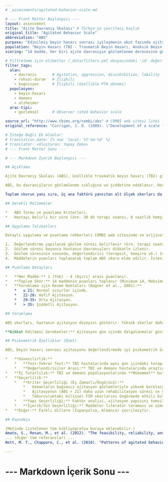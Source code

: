 ```yaml
---
# _assessments/agitated-behavior-scale.md

# --- Front Matter Başlangıcı ---
layout: assessment
title: "Ajite Davranış Skalası" # Türkçe'ye çevrilmiş başlık
original_title: "Agitated Behavior Scale"
abbreviation: "ABS"
purpose: "Edinilmiş beyin hasarı sonrası iyileşmenin akut fazında ajitasyonun davranışsal yönlerini (agresyon, disinhibisyon, labilite dahil) ölçer."
population: "Beyin Hasarı (TBI - Travmatik Beyin Hasarı, Anoksik Beyin Hasarı vb. - özellikle akut rehabilitasyon dönemi), Demans (Alzheimer)."
scoring: "14 madde, her biri ajite davranışın gözlemlenme derecesine göre 1 (davranış yok) ile 4 (aşırı derecede mevcut) arasında puanlanır. Toplam skor 14 ile 56 arasında değişir. Yüksek skorlar daha fazla ajitasyonu gösterir. Disinhibisyon, Agresyon ve Labilite alt ölçek skorları da hesaplanabilir."

# Filtreleme için etiketler (_data/filters.yml dosyasındaki 'id' değerleri kullanılacak)
filter_tags:
  alan:
    - davranis       # Agitation, aggression, disinhibition, lability
    - ruhsal-durum   # İlişkili
    - kognisyon      # İlişkili (özellikle PTA dönemi)
  populasyon:
    - beyin-hasari
    - demans
    - alzheimer
  arac-tipi:
    - gozlemsel      # Observer rated behavior scale

source_url: "http://www.tbims.org/combi/abs" # COMBI web sitesi linki
original_reference: "Corrigan, J. D. (1989). \"Development of a scale for assessment of agitation following traumatic brain injury.\" Journal of Clinical and Experimental Neuropsychology 11(2): 261-277." # Orijinal geliştirme makalesi

# İsteğe Bağlı Ek Alanlar:
# translation_date: {% now 'local: %Y-%m-%d' %}
# translator: <Oluşturan: Yapay Zeka>
# --- Front Matter Sonu ---

# --- Markdown İçerik Başlangıcı ---

## Açıklama

Ajite Davranış Skalası (ABS), özellikle travmatik beyin hasarı (TBI) gibi edinilmiş beyin hasarlarının ardından iyileşmenin erken (akut) evresinde görülen ajitasyonun şiddetini ve doğasını ölçmek için kullanılan 14 maddelik bir gözlemsel derecelendirme ölçeğidir. Ajitasyon, genellikle post-travmatik amnezi (PTA) dönemiyle ilişkili olan, artmış aktivite, agresyon, disinhibisyon (sosyal ketlenmenin kalkması) ve duygusal değişkenlik (labilite) gibi davranışları içerir.

ABS, bu davranışların gözlemlenme sıklığına ve şiddetine odaklanır. Her bir 14 madde (örn. kısa dikkat süresi, dürtüsellik, sabırsızlık, sözlü agresyon, fiziksel agresyon, amaçsız gezinme, kolay ağlama/gülme) 1'den (davranış mevcut değil) 4'e (davranış aşırı derecede mevcut) kadar puanlanır. Toplam skor 14 ile 56 arasında değişir.

Toplam skorun yanı sıra, üç ana faktörü yansıtan alt ölçek skorları da hesaplanabilir: Disinhibisyon, Agresyon ve Labilite. ABS, hastanın ajitasyon düzeyini objektif olarak belgelemek, zaman içindeki değişimi izlemek ve tedavi müdahalelerinin (örn. ilaçlar, davranışsal stratejiler) etkinliğini değerlendirmek için kullanılır.

## Gerekli Malzemeler

*   ABS formu ve puanlama kriterleri.
*   Hastayı belirli bir süre (örn. 30 dk terapi seansı, 8 saatlik hemşirelik vardiyası) gözlemleme yeteneği.

## Uygulama Talimatları

Detaylı uygulama ve puanlama rehberleri COMBI web sitesinde ve orijinal makalelerde mevcuttur.

1.  Değerlendirme yapılacak gözlem süresi belirlenir (örn. terapi seansı, hemşirelik vardiyası). Güvenilir sonuçlar için genellikle daha uzun gözlem süreleri (örn. 8 saatlik vardiya) veya standardize edilmiş kısa gözlemler (örn. 30 dk) önerilir.
2.  Gözlem süresi boyunca hastanın davranışları dikkatle izlenir.
3.  Gözlem süresinin sonunda, değerlendirici (terapist, hemşire vb.) 14 maddenin her biri için hastanın davranışını en iyi yansıtan puanı (1-4) verir.
4.  Maddelerin puanları toplanarak toplam ABS skoru elde edilir. İstenirse alt ölçek skorları da hesaplanır.

## Puanlama Detayları

*   **Her Madde:** 1 (Yok) - 4 (Aşırı) arası puanlanır.
*   **Toplam Skor:** 14 maddenin puanları toplanır (Minimum 14, Maksimum 56).
*   **Yorumlama için Kesme Noktaları (Bogner et al., 2001):**
    *   ≤ 21: Normal sınırlar içinde.
    *   22-28: Hafif Ajitasyon.
    *   29-35: Orta Ajitasyon.
    *   > 35: Şiddetli Ajitasyon.

## Yorumlama

ABS skorları, hastanın ajitasyon düzeyini gösterir. Yüksek skorlar daha fazla ajitasyon anlamına gelir. Belirlenen kesme noktaları, ajitasyonun klinik olarak anlamlı olup olmadığını belirlemede yardımcı olabilir. Ajitasyonun varlığı ve şiddeti, hastanın rehabilitasyon sürecine katılımını olumsuz etkileyebilir ve daha uzun rehabilitasyon süresi ve özel bakım gereksinimleri ile ilişkili olabilir (Bogner et al, 2001; Lequerica et al., 2007). Zaman içindeki skor değişiklikleri, hastanın PTA'dan çıkışını veya tedaviye yanıtını gösterebilir.

**Dikkat Edilmesi Gerekenler:** Ajitasyon gün içinde dalgalanmalar gösterebilir. Bu nedenle, karşılaştırma yapılacaksa, değerlendirmelerin benzer koşullarda ve benzer sürelerde yapılması önemlidir. Kısa gözlemlere dayalı puanlar, uzun gözlemlere dayalı puanlardan farklı olabilir.

## Psikometrik Özellikler (Özet)

ABS, beyin hasarı sonrası ajitasyonu değerlendirmede iyi psikometrik özelliklere sahip, yaygın olarak kullanılan bir ölçektir.

*   **Güvenilirlik:**
    *   **Test-Tekrar Test:** TBI hastalarında aynı gün içindeki terapist ve hemşire değerlendirmeleri arasında **Mükemmel** korelasyon (r=0.70) rapor edilmiştir (Bu tam olarak test-tekrar test olmasa da zaman içindeki tutarlılığa işaret edebilir).
    *   **Değerlendiriciler Arası:** TBI ve demans hastalarında araştırma asistanları arasında **Mükemmel** (r veya ICC = 0.91-0.92). Araştırma personeli ile hemşirelik personeli arasındaki uyum daha düşük bulunmuştur (**Yeterli**, r=0.36-0.60), bu durum gözlem süresi ve eğitim farklılıklarından kaynaklanabilir. Almanca versiyonunda da iyi interrater güvenilirlik rapor edilmiştir.
*   **İç Tutarlılık:** TBI ve demans popülasyonlarında **Mükemmel** bulunmuştur (Cronbach's alpha = 0.80 - 0.92).
*   **Geçerlilik:**
    *   **Kriter Geçerliliği (Eş Zamanlı/Öngörücü):**
        *   Uzmanların bağımsız ajitasyon gözlemleriyle yüksek korelasyon göstermiştir (varyansın %36-62'sini açıklar).
        *   Ajitasyonun (ABS > 21) daha uzun rehabilitasyon süresi ve özel kuruma taburculuk olasılığı ile ilişkili olduğu bulunmuştur (Öngörücü geçerlilik).
        *   Taburculuktaki bilişsel FIM skorlarını öngörmede etkili bulunmuştur. Ancak 1 yıl sonraki yaşam doyumu veya üretkenlik gibi sonuçları öngörmemiştir.
    *   **Yapı Geçerliliği:** Faktör analizi, ajitasyon yapısını temsil eden üç alt boyutu (Agresyon, Disinhibisyon, Labilite) doğrulamıştır. Yaralanma ciddiyeti, rehabilitasyona katılım ve rehabilitasyon ilerlemesi ile anlamlı ilişkiler göstermiştir. Daha düşük bilişsel işlev düzeyindeki hastalarda daha yüksek ABS skorları gözlenmiştir.
    *   **İçerik/Yüz Geçerliliği:** Maddeler literatür taraması ve uzman görüşleri ile geliştirilmiştir.
*   **Diğer:** Farklı dillere (İspanyolca, Almanca) çevrilmiştir.

## Kaynakça

(Metinde listelenen tüm bibliyografya buraya eklenebilir.)
Amato, S., Resan, M., et al. (2012). "The feasibility, reliability, and clinical utility of the agitated behavior scale in brain-injured rehabilitation patients." Rehabilitation Nursing 37(1): 19-24.
... (diğer tüm referanslar) ...
Nott, M. T., Chapparo, C., et al. (2010). "Patterns of agitated behaviour during acute brain injury rehabilitation." Brain Injury 24(10): 1214-1221.

---
```

# --- Markdown İçerik Sonu ---
